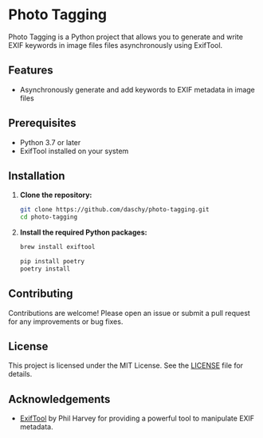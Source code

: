 # Photo Tagging

Photo Tagging is a Python project that allows you to generate and write EXIF keywords in image files  files asynchronously using ExifTool. 

## Features

- Asynchronously generate and add keywords to EXIF metadata in image files


## Prerequisites

- Python 3.7 or later
- ExifTool installed on your system

## Installation

1. **Clone the repository:**

   ```sh
   git clone https://github.com/daschy/photo-tagging.git
   cd photo-tagging
   ```

2. **Install the required Python packages:**

   ```sh
   brew install exiftool
   ```

   ```sh
   pip install poetry
   poetry install 
   ```


## Contributing

Contributions are welcome! Please open an issue or submit a pull request for any improvements or bug fixes.

## License

This project is licensed under the MIT License. See the [LICENSE](LICENSE) file for details.

## Acknowledgements

- [ExifTool](https://exiftool.org/) by Phil Harvey for providing a powerful tool to manipulate EXIF metadata.
```
